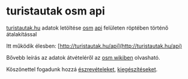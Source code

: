 turistautak osm api
===================

[turistautak.hu](http://turistautak.hu/) adatok letöltése [osm](http://openstreetmap.org) [api](http://wiki.openstreetmap.org/wiki/API) felületen röptében történő átalakítással

Itt működik élesben: [http://turistautak.hu/api](http://turistautak.hu/api)

Bővebb leírás az adatok átvételéről az [osm wikiben](http://wiki.openstreetmap.org/wiki/WikiProject_Hungary/Import%C3%A1l%C3%A1s/turistautak.hu) olvasható.

Köszönettel fogadunk hozzá [észrevételeket](../../issues), [kiegészítéseket](../../pulls).
